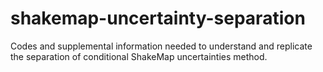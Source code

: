 # shakemap-uncertainty-separation
Codes and supplemental information needed to understand and replicate the separation of conditional ShakeMap uncertainties method.
